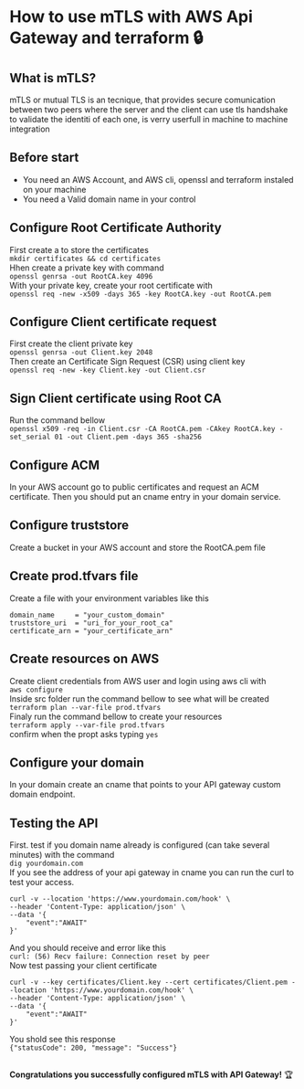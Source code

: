 
# How to use mTLS with AWS Api Gateway and terraform :lock:
## What is mTLS? 
mTLS or mutual TLS is an tecnique, that provides secure comunication between two peers where the server and the client
can use tls handshake to validate the identiti of each one, is verry userfull in machine to machine integration 
## Before start
* You need an AWS Account, and AWS cli, openssl and terraform instaled on your machine
* You need a Valid domain name in your control
## Configure Root Certificate Authority
First create a to store the certificates  
`mkdir certificates && cd certificates`  
Hhen create a private key with command   
`openssl genrsa -out RootCA.key 4096`  
With your private key, create your root certificate with  
`openssl req -new -x509 -days 365 -key RootCA.key -out RootCA.pem`
## Configure Client certificate request
First create the client private key  
`openssl genrsa -out Client.key 2048`  
Then create an Certificate Sign Request (CSR) using client key  
`openssl req -new -key Client.key -out Client.csr`  
## Sign Client certificate using Root CA
Run the command bellow  
```openssl x509 -req -in Client.csr -CA RootCA.pem -CAkey RootCA.key -set_serial 01 -out Client.pem -days 365 -sha256```
## Configure ACM
In your AWS account go to public certificates and request an ACM certificate. Then you should put an cname entry in your domain service.
## Configure truststore
Create a bucket in your AWS account and store the RootCA.pem file
## Create prod.tfvars file
Create a file with your environment variables like this
```
domain_name     = "your_custom_domain"
truststore_uri  = "uri_for_your_root_ca"
certificate_arn = "your_certificate_arn"
```
## Create resources on AWS
Create client credentials from AWS user and login using aws cli
with  
`aws configure`  
Inside src folder run the command bellow to see what will be created  
`terraform plan --var-file prod.tfvars`  
Finaly run the command bellow to create your resources  
`terraform apply --var-file prod.tfvars`  
confirm when the propt asks typing `yes`
## Configure your domain
In your domain create an cname that points to your API gateway custom domain endpoint.
## Testing the API
First. test if you domain name already is configured (can take several minutes) with the command  
`dig yourdomain.com`  
If you see the address of your api gateway in cname you can run the curl to test your access.
```
curl -v --location 'https://www.yourdomain.com/hook' \
--header 'Content-Type: application/json' \
--data '{
    "event":"AWAIT"
}'
```  
And you should receive and error like this  
`curl: (56) Recv failure: Connection reset by peer`   
Now test passing your client certificate
```
curl -v --key certificates/Client.key --cert certificates/Client.pem --location 'https://www.yourdomain.com/hook' \
--header 'Content-Type: application/json' \
--data '{
    "event":"AWAIT"
}'
```
You shold see this response  
`{"statusCode": 200, "message": "Success"}`
##  
**Congratulations you successfully configured mTLS with API Gateway!** :trophy: